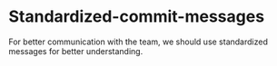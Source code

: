 # Standardized-commit-messages
For better communication with the team, we should use standardized messages for better understanding.
